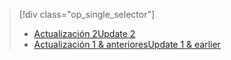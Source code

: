 > [!div class="op_single_selector"]
> * [<span data-ttu-id="b52a6-101">Actualización 2</span><span class="sxs-lookup"><span data-stu-id="b52a6-101">Update 2</span></span>](../articles/storsimple/storsimple-clone-volume-u2.md)
> * [<span data-ttu-id="b52a6-102">Actualización 1 & anteriores</span><span class="sxs-lookup"><span data-stu-id="b52a6-102">Update 1 & earlier</span></span>](../articles/storsimple/storsimple-clone-volume.md)
> 
> 

